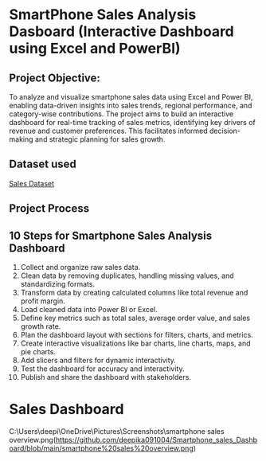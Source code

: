 # SmartPhone Sales Analysis Dasboard (Interactive Dashboard using Excel and PowerBI)
## Project Objective:
To analyze and visualize smartphone sales data using Excel and Power BI, enabling data-driven insights into sales trends, regional performance, and category-wise contributions. The project aims to build an interactive dashboard for real-time tracking of sales metrics, identifying key drivers of revenue and customer preferences. This facilitates informed decision-making and strategic planning for sales growth.
## Dataset used
<a href="https://github.com/deepika091004/Smartphone_sales_Dashboard/blob/main/Sales.csv"> Sales Dataset</a>
## Project Process

## 10 Steps for Smartphone Sales Analysis Dashboard

1. Collect and organize raw sales data.  
2. Clean data by removing duplicates, handling missing values, and standardizing formats.  
3. Transform data by creating calculated columns like total revenue and profit margin.  
4. Load cleaned data into Power BI or Excel.  
5. Define key metrics such as total sales, average order value, and sales growth rate.  
6. Plan the dashboard layout with sections for filters, charts, and metrics.  
7. Create interactive visualizations like bar charts, line charts, maps, and pie charts.  
8. Add slicers and filters for dynamic interactivity.  
9. Test the dashboard for accuracy and interactivity.  
10. Publish and share the dashboard with stakeholders.
# Sales Dashboard
C:\Users\deepi\OneDrive\Pictures\Screenshots\smartphone sales overview.png(https://github.com/deepika091004/Smartphone_sales_Dashboard/blob/main/smartphone%20sales%20overview.png)
